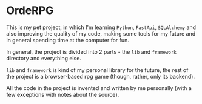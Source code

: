 # OrdeRPG

This is my pet project, in which I'm learning `Python`, `FastApi`, `SQLAlchemy`
and also improving the quality of my code, making some tools for my future and
in general spending time at the computer for fun.

In general, the project is divided into 2 parts - the `lib` and `framework`
directory and everything else.

`lib` and `framework` is kind of my personal library for the future, the rest
of the project is a browser-based rpg game (though, rather, only its backend).

All the code in the project is invented and written by me personally (with a
few exceptions with notes about the source).
